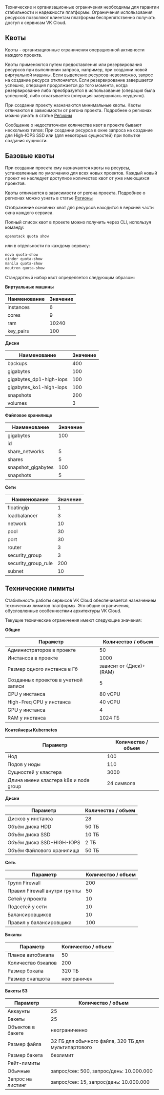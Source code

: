 Технические и организационные ограничения необходимы для гарантии стабильности и надежности платформы. Ограничения использования ресурсов позволяют клиентам платформы беспрепятственно получать доступ к сервисам VK Cloud.

## Квоты

Квоты - организационные ограничения операционной активности каждого проекта.

Квоты применяются путем предоставления или резервирования ресурсов при выполнении запроса, например, при создании новой виртуальной машины. Если выделение ресурсов невозможно, запрос на создание ресурса отклоняется. Если резервирование завершается успешно, операция продолжается до того момента, когда резервирование либо преобразуется в использование (операция была успешной), либо откатывается (операция завершилась неудачно).

При создании проекту назначаются минимальные квоты. Квоты отличаются в зависимости от регона проекта. Подробнее о регионах можно узнать в статье [Регионы](https://mcs.mail.ru/docs/ru/additionals/start/user-account/regions)

Сообщение о недостаточном количестве квот в проекте бывают нескольких типов: При создании ресурса в окне запроса на создание для High-IOPS SSD или (для некоторых сущностей) при попытке создания сущности.

## Базовые квоты

При создании проекта ему назначаются квоты на ресурсы, установленные по умолчанию для всех новых проектов. Каждый новый проект не наследует доступное количество квот от уже имеющихся проектов.

Квоты отличаются в зависимости от регона проекта. Подробнее о регионах можно узнать в статье [Регионы](https://mcs.mail.ru/docs/ru/additionals/account/concepts/regions)

Отображение основных квот для ресурсов находится в верхней части окна каждого сервиса.

Полный список квот в проекте можно получить через CLI, используя команду:

```bash
openstack quota show
```

или в отдельности по каждому сервису:

```bash
nova quota-show
cinder quota-show
manila quota-show
neutron quota-show
```

Стандартный набор квот определяется следующим образом:

**Виртуальные машины**

| Наименование | Значение |
|--------------|----------|
| instances    | 6        |
| cores        | 9        |
| ram          | 10240    |
| key_pairs    | 100      |

**Диски**

| Наименование            | Значение |
|-------------------------|----------|
| backups                 | 400      |
| gigabytes               | 100      |
| gigabytes_dp1-high-iops | 100      |
| gigabytes_ko1-high-iops | 100      |
| snapshots               | 200      |
| volumes                 | 3        |

**Файловое хранилище**

| Наименование       | Значение |
|--------------------|----------|
| gigabytes          | 100      |
| id                 |          |
| share_networks     | 5        |
| shares             | 5        |
| snapshot_gigabytes | 100      |
| snapshots          | 5        |

**Сети**

| Наименование        | Значение |
|---------------------|----------|
| floatingip          | 1        |
| loadbalancer        | 3        |
| network             | 10       |
| pool                | 30       |
| port                | 30       |
| router              | 3        |
| security_group      | 3        |
| security_group_rule | 200      |
| subnet              | 10       |

## Технические лимиты

Стабильность работы сервисов VK Cloud обеспечивается назначением технических лимитов платформы. Это общие ограничения, обусловленные особенностями архитектуры VK Cloud.

Текущие технические ограничения имеют следующие значения:

**Общие**

| Параметр                            | Количество / объем      |
|-------------------------------------|-------------------------|
| Администраторов в проекте           | 50                      |
| Инстансов в проекте                 | 1000                    |
| Размер одного инстанса в Гб         | зависит от (Диск)+(RAM) |
| Созданных проектов в учетной записи | 5                       |
| CPU у инстанса                      | 80 vCPU                 |
| High-Freq CPU у инстанса            | 40 vCPU                 |
| GPU у инстанса                      | 4                       |
| RAM у инстанса                      | 1024 ГБ                 |

**Контейнеры Kubernetes**

| Параметр                              | Количество / объем |
|---------------------------------------|--------------------|
| Нод                                   | 100                |
| Подов у ноды                          | 110                |
| Сущностей у кластера                  | 3000               |
| Длина имени кластера k8s и node group | 24 символа         |

**Диски**

| Параметр                  | Количество / объем |
|---------------------------|--------------------|
| Дисков у инстанса         | 28                 |
| Объём диска HDD           | 50 ТБ              |
| Объём диска SSD           | 10 ТБ              |
| Объём диска SSD-HIGH-IOPS | 2 ТБ               |
| Объём Файлового хранилища | 50 ТБ              |

**Сеть**

| Параметр                      | Количество / объем |
|-------------------------------|--------------------|
| Групп Firewall                | 200                |
| Правил Firewall внутри группы | 50                 |
| Сетей у проекта               | 10                 |
| Подсетей у сети               | 10                 |
| Балансировщиков               | 10                 |
| Правил у балансировщика       | 100                |

**Бэкапы**

| Параметр           | Количество / объем |
|--------------------|--------------------|
| Планов автобэкапа  | 50                 |
| Количество бэкапов | 200                |
| Размер бэкапа      | 320 ТБ             |
| Размер снапшота    | неограничен        |

**Бакеты S3**

| Параметр          | Количество / объем                                   |
|-------------------|------------------------------------------------------|
| Аккаунты          | 25                                                   |
| Бакеты            | 25                                                   |
| Объектов в бакете | неограниченно                                        |
| Размер файла      | 32 ГБ для обычного файла, 320 ТБ для мультипартового |
| Размер бакета     | безлимит                                             |
| Рейт-лимиты       |                                                      |
| Обычные           | запрос/сек: 500, запрос/день: 10.000.000&nbsp;       |
| Запрос на листинг | запрос/сек: 15, запрос/день: 10.000.000&nbsp;        |
